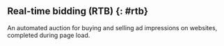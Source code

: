 ## Real-time bidding (RTB) {: #rtb}

An automated auction for buying and selling ad impressions on websites,
completed during page load.